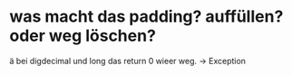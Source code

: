 # was macht das padding? auffüllen? oder weg löschen?
ä bei digdecimal und long  das return 0 wieer weg. -> Exception 
